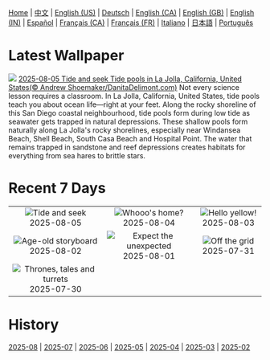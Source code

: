[Home](../README.md) | [中文](zh-CN.md) | [English (US)](en-US.md) | [Deutsch](de-DE.md) | [English (CA)](en-CA.md) | [English (GB)](en-GB.md) | [English (IN)](en-IN.md) | [Español](es-ES.md) | [Français (CA)](fr-CA.md) | [Français (FR)](fr-FR.md) | [Italiano](it-IT.md) | [日本語](ja-JP.md) | [Português](pt-BR.md)

# Latest Wallpaper
![](https://www.bing.com/th?id=OHR.CaliforniaTidepool_EN-IN9579127212_UHD.jpg)
[2025-08-05 Tide and seek Tide pools in La Jolla, California, United States(© Andrew Shoemaker/DanitaDelimont.com)](https://www.bing.com/th?id=OHR.CaliforniaTidepool_EN-IN9579127212_UHD.jpg)
Not every science lesson requires a classroom. In La Jolla, California, United States, tide pools teach you about ocean life—right at your feet. Along the rocky shoreline of this San Diego coastal neighbourhood, tide pools form during low tide as seawater gets trapped in natural depressions. These shallow pools form naturally along La Jolla's rocky shorelines, especially near Windansea Beach, Shell Beach, South Casa Beach and Hospital Point. The water that remains trapped in sandstone and reef depressions creates habitats for everything from sea hares to brittle stars.

# Recent 7 Days
|  |  |  |
|:---:|:---:|:---:|
| ![](https://www.bing.com/th?id=OHR.CaliforniaTidepool_EN-IN9579127212_400x240.jpg "Tide and seek") 2025-08-05 | ![](https://www.bing.com/th?id=OHR.LaplandOwl_EN-IN9373838176_400x240.jpg "Whooo's home?") 2025-08-04 | ![](https://www.bing.com/th?id=OHR.HappySunflower_EN-IN9216040655_400x240.jpg "Hello yellow!") 2025-08-03 |
| ![](https://www.bing.com/th?id=OHR.FruitaPetroglyphs_EN-IN8959176933_400x240.jpg "Age-old storyboard") 2025-08-02 | ![](https://www.bing.com/th?id=OHR.EdinburghFringe_EN-IN8762749558_400x240.jpg "Expect the unexpected") 2025-08-01 | ![](https://www.bing.com/th?id=OHR.NaPaliKauai_EN-IN8581936308_400x240.jpg "Off the grid") 2025-07-31 |
| ![](https://www.bing.com/th?id=OHR.AgraFortInside_EN-IN8393128269_400x240.jpg "Thrones, tales and turrets") 2025-07-30 |  |  |

# History
[2025-08](../archives/wallpaper/en-IN/w_2025_08.md) | [2025-07](../archives/wallpaper/en-IN/w_2025_07.md) | [2025-06](../archives/wallpaper/en-IN/w_2025_06.md) | [2025-05](../archives/wallpaper/en-IN/w_2025_05.md) | [2025-04](../archives/wallpaper/en-IN/w_2025_04.md) | [2025-03](../archives/wallpaper/en-IN/w_2025_03.md) | [2025-02](../archives/wallpaper/en-IN/w_2025_02.md)
